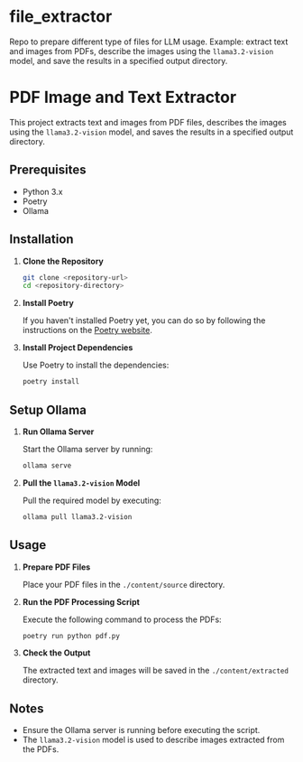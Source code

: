 # file_extractor
Repo to prepare different type of files for LLM usage.
Example: extract text and images from PDFs, describe the images using the `llama3.2-vision` model, and save the results in a specified output directory.



# PDF Image and Text Extractor

This project extracts text and images from PDF files, describes the images using the `llama3.2-vision` model, and saves the results in a specified output directory.

## Prerequisites

- Python 3.x
- Poetry
- Ollama

## Installation

1. **Clone the Repository**

   ```bash
   git clone <repository-url>
   cd <repository-directory>
   ```

2. **Install Poetry**

   If you haven't installed Poetry yet, you can do so by following the instructions on the [Poetry website](https://python-poetry.org/docs/#installation).

3. **Install Project Dependencies**

   Use Poetry to install the dependencies:

   ```bash
   poetry install
   ```

## Setup Ollama

1. **Run Ollama Server**

   Start the Ollama server by running:

   ```bash
   ollama serve
   ```

2. **Pull the `llama3.2-vision` Model**

   Pull the required model by executing:

   ```bash
   ollama pull llama3.2-vision
   ```

## Usage

1. **Prepare PDF Files**

   Place your PDF files in the `./content/source` directory.

2. **Run the PDF Processing Script**

   Execute the following command to process the PDFs:

   ```bash
   poetry run python pdf.py
   ```

3. **Check the Output**

   The extracted text and images will be saved in the `./content/extracted` directory.

## Notes

- Ensure the Ollama server is running before executing the script.
- The `llama3.2-vision` model is used to describe images extracted from the PDFs.
